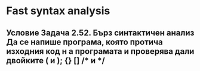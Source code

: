 # Fast syntax analysis

## Условие Задача 2.52. Бърз синтактичен анализ Да се напише програма, която протича изходния код н а програмата и проверява дали двойките ( и ); {} [] /* и */
